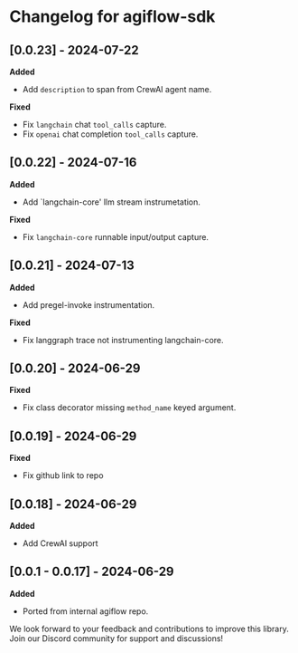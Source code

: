 # Changelog for agiflow-sdk

## [0.0.23] - 2024-07-22

**Added**
- Add `description` to span from CrewAI agent name.

**Fixed**
- Fix `langchain` chat `tool_calls` capture.
- Fix `openai` chat completion `tool_calls` capture.

## [0.0.22] - 2024-07-16

**Added**
- Add `langchain-core' llm stream instrumetation.

**Fixed**
- Fix `langchain-core` runnable input/output capture.

## [0.0.21] - 2024-07-13

**Added**
- Add pregel-invoke instrumentation.

**Fixed**
- Fix langgraph trace not instrumenting langchain-core.

## [0.0.20] - 2024-06-29

**Fixed**
- Fix class decorator missing `method_name` keyed argument.

## [0.0.19] - 2024-06-29

**Fixed**
- Fix github link to repo

## [0.0.18] - 2024-06-29

**Added**
- Add CrewAI support

## [0.0.1 - 0.0.17] - 2024-06-29

**Added**
- Ported from internal agiflow repo.


We look forward to your feedback and contributions to improve this library. Join our Discord community for support and discussions!
